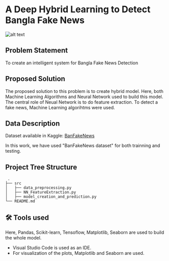 # A Deep Hybrid Learning to Detect Bangla Fake News
![alt text](https://github.com/quaziadib/A-Deep-Hybrid-Learning-to-Detect-Bangla-Fake-News/blob/main/workflow.png)

## Problem Statement
To create an intelligent system for Bangla Fake News Detection

## Proposed Solution
The proposed solution to this problem is to create hybrid model. Here, both Machine Learning Algorithms and Neural Network used to build this model. The central role of Neual Network is to do feature extraction. To detect a fake news, Machine Learning algorihtms were used.

## Data Description
Dataset available in Kaggle: [BanFakeNews](https://www.kaggle.com/cryptexcode/banfakenews)

In this work, we have used "BanFakeNews dataset" for both trainning and testing.

## Project Tree Structure
```
 .
├── src
│   ├── data_preprocessing.py
│   ├── NN_FeatureExtraction.py
│   ├── model_creation_and_prediction.py
└── README.md
```

## 🛠 Tools used

Here, Pandas, Scikit-learn, Tensoflow, Matplotlib, Seaborn are used to build the whole model.

- Visual Studio Code is used as an IDE.
- For visualization of the plots, Matplotlib and Seaborn are used.
